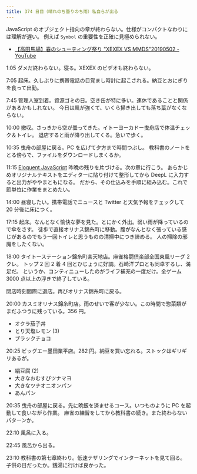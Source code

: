 ```yaml
---
title: 374 日目（晴れのち曇りのち雨）私自らが出る
---
```


JavaScript のオブジェクト指向の章が終わらない。仕様がコンパクトなわりには理解が遅い。
例えば `Symbol` の重要性を正確に見極められない。

* [【高田馬場】春のシューティング祭り "XEXEX VS MMDS"20190502 - YouTube](https://www.youtube.com/watch?v=TegjBEvvGxI)

1:05 ダメだ終わらない。寝る。XEXEX のビデオも終わらない。

7:05 起床。久しぶりに携帯電話の目覚まし時計に起こされる。納豆とおにぎりを食って出勤。

7:45 管理人室到着。資源ゴミの日。空き缶が特に多い。連休であることと関係があるかもしれない。
今日は風が強くて、いくら掃き出しても落ち葉がなくならない。

10:00 撤収。さっきから空が曇ってきた。イトーヨーカドー曳舟店で体温チェック＆トイレ。
退店すると雨が降り出してくる。急いで歩く。

10:35 曳舟の部屋に戻る。PC を広げて夕方まで時間つぶし。
教科書のノートをとる傍らで、ファイルをダウンロードしまくるか。

11:15 [Eloquent JavaScript][Haverbeke18] 昨晩の残りを片づける。次の章に行こう。
あらかじめオリジナルテキストをエディターに貼り付けて整形してから DeepL に入力すると出力がややまともになる。
だから、その仕込みを手順に組み込む。これで節単位に作業をまとめたい。

14:00 昼寝したい。携帯電話でニュースと Twitter と天気予報をチェックして 20 分後に床につく。

17:15 起床。なんとなく愉快な夢を見た。とにかく外出。弱い雨が降っているので傘をさす。
徒歩で直接オリナス錦糸町に移動。腹がなんとなく張っている感じがあるのでもう一回トイレと思うものの清掃中につき諦める。
人の掃除の邪魔をしたくない。

18:00 タイトーステーション錦糸町楽天地店。麻雀格闘倶楽部全国東風リーグ 2 クレ。
トップ 2 回 2 着 4 回とひじょうに好調。石崎洋プロとも同卓するし、満足だ。
というか、コンティニューしたのがライフ補充の一度だけ。全ゲーム 3000 点以上の浮きで終了している。

閉店時刻間際に退店。再びオリナス錦糸町に戻る。

20:00 カスミオリナス錦糸町店。雨のせいで客が少ない。この時間で惣菜類がまだふつうに残っている。356 円。

* オクラ茄子丼
* とり天塩レモン (3)
* ブラックチョコ

20:25 ビッグエー墨田業平店。282 円。納豆を買い忘れる。ストックはギリギリあるが。

* 絹豆腐 (2)
* 大きなおむすびツナマヨ
* 大きなツナオニオンパン
* あんパン

20:35 曳舟の部屋に戻る。先に晩飯を済ませるコース。いつものように PC を起動して食いながら作業。
麻雀の練習をしてから教科書の続き。また終わらないパターンか。

22:10 風呂に入る。

22:45 風呂から出る。

23:10 教科書の第七章終わり。低速テザリングでインターネットを見て回る。
子供の日だったか。銭湯に行けば良かった。

[Haverbeke18]: https://eloquentjavascript.net/
